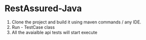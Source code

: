 # RestAssured-Java

1. Clone the project and build it using maven commands / any IDE.
2. Run - TestCase class
3. All the avaialble api tests will start execute
